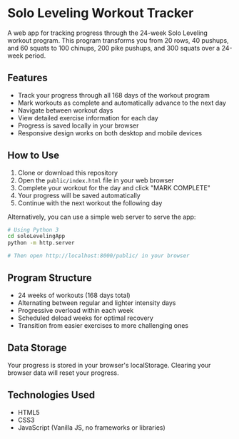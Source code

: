 # Solo Leveling Workout Tracker

A web app for tracking progress through the 24-week Solo Leveling workout program. This program transforms you from 20 rows, 40 pushups, and 60 squats to 100 chinups, 200 pike pushups, and 300 squats over a 24-week period.

## Features

- Track your progress through all 168 days of the workout program
- Mark workouts as complete and automatically advance to the next day
- Navigate between workout days
- View detailed exercise information for each day
- Progress is saved locally in your browser
- Responsive design works on both desktop and mobile devices

## How to Use

1. Clone or download this repository
2. Open the `public/index.html` file in your web browser
3. Complete your workout for the day and click "MARK COMPLETE"
4. Your progress will be saved automatically
5. Continue with the next workout the following day

Alternatively, you can use a simple web server to serve the app:

```bash
# Using Python 3
cd soloLevelingApp
python -m http.server

# Then open http://localhost:8000/public/ in your browser
```

## Program Structure

- 24 weeks of workouts (168 days total)
- Alternating between regular and lighter intensity days
- Progressive overload within each week
- Scheduled deload weeks for optimal recovery
- Transition from easier exercises to more challenging ones

## Data Storage

Your progress is stored in your browser's localStorage. Clearing your browser data will reset your progress.

## Technologies Used

- HTML5
- CSS3
- JavaScript (Vanilla JS, no frameworks or libraries)
